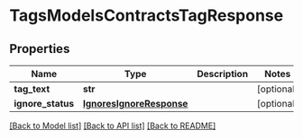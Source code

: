 # TagsModelsContractsTagResponse

## Properties
Name | Type | Description | Notes
------------ | ------------- | ------------- | -------------
**tag_text** | **str** |  | [optional] 
**ignore_status** | [**IgnoresIgnoreResponse**](IgnoresIgnoreResponse.md) |  | [optional] 

[[Back to Model list]](../README.md#documentation-for-models) [[Back to API list]](../README.md#documentation-for-api-endpoints) [[Back to README]](../README.md)


